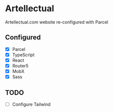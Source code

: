 # Artellectual

Artellectual.com website re-configured with Parcel

## Configured

- [x] Parcel
- [x] TypeScript
- [x] React
- [x] Router5
- [x] MobX
- [x] Sass

## TODO

- [ ] Configure Tailwind
